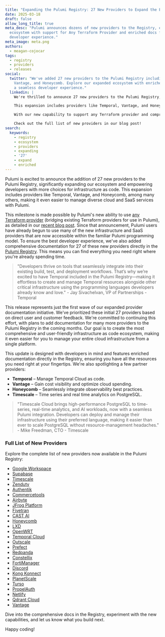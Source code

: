 ```yaml
---
title: "Expanding the Pulumi Registry: 27 New Providers to Expand the Ecosystem"
date: 2025-03-18
draft: false
allow_long_title: true
meta_desc: "Pulumi announces dozens of new providers to the Registry, expanding our
  ecosystem with support for Any Terraform Provider and enriched docs for a seamless
  developer experience."
meta_image: meta.png
authors:
  - meagan-cojocar
tags:
  - registry
  - providers
  - releases
social:
  twitter: "We've added 27 new providers to the Pulumi Registry including Temporal,
    Vantage, and Honeycomb. Explore our expanded ecosystem with enriched docs for
    a seamless developer experience."
  linkedin: |
    We're thrilled to announce 27 new providers to the Pulumi Registry, significantly expanding our ecosystem!

    This expansion includes providers like Temporal, Vantage, and Honeycomb.io, making it even easier to manage diverse cloud and SaaS services with Pulumi.

    With our new capability to support any Terraform provider and comprehensive documentation directly in the Registry, you can find everything you need right where you're already spending time.

    Check out the full list of new providers in our blog post!
search:
  keywords:
    - registry
    - ecosystem
    - providers
    - expanding
    - '27'
    - expand
    - enriched
---
```


Pulumi is excited to announce the addition of 27 new providers to the Pulumi Registry, significantly expanding our ecosystem and empowering developers with more choices for infrastructure as code. This expansion includes providers like Temporal, Vantage, and Honeycomb, among many others, making it even easier to manage diverse cloud and SaaS services with Pulumi.

<!--more-->

This milestone is made possible by Pulumi's new ability to use [any Terraform provider](https://www.pulumi.com/registry/packages/terraform-provider/) (bridging existing Terraform providers for use in Pulumi), as detailed in our [recent blog post](/blog/any-terraform-provider/). Since that announcement, Pulumi users have already begun to use many of the new infrastructure and SaaS providers that are now accessible within the familiar Pulumi programming model. To ensure the best developer experience, we've also added comprehensive documentation for 27 of these new providers directly in the [Pulumi Registry](https://www.pulumi.com/registry/). This means you can find everything you need right where you're already spending time.
> "Developers thrive on tools that seamlessly integrate into their existing build, test, and deployment workflows. That’s why we’re excited to have Temporal included in the Pulumi Registry—making it effortless to create and manage Temporal resources alongside other critical infrastructure using the programming languages developers already know and love."  - Jay Sivachelvan,  VP of Partnerships - Temporal

This release represents just the first wave of our expanded provider documentation initiative. We've prioritized these initial 27 providers based on direct user and customer feedback. We're committed to continuing this effort, with plans to add documentation for many more providers to the Pulumi Registry in the coming months. Our goal is to create the most comprehensive and user-friendly infrastructure as code ecosystem, making it even easier for you to manage your entire cloud infrastructure from a single platform.

This update is designed with developers in mind and features enriched documentation directly in the Registry, ensuring you have all the resources you need right at your fingertips. We're also spotlighting a few partner providers:
  
- **Temporal** – Manage Temporal Cloud as code.
- **Vantage** – Gain cost visibility and optimize cloud spending.
- **Honeycomb** – Seamlessly integrate observability best practices.
- **Timescale** – Time series and real time analytics on PostgreSQL.

> "Timescale Cloud brings high-performance PostgreSQL to time-series, real-time analytics, and AI workloads, now with a seamless Pulumi integration. Developers can deploy and manage their infrastructure using their preferred language, making it easier than ever to scale PostgreSQL without resource-management headaches." - Mike Freedman, CTO - Timescale

### Full List of New Providers

Explore the complete list of new providers now available in the Pulumi Registry:

- [Google Workspace](https://www.pulumi.com/registry/packages/googleworkspace/)
- [Supabase](https://www.pulumi.com/registry/packages/supabase/)
- [Timescale](https://www.pulumi.com/registry/packages/timescale/)
- [Zenduty](https://www.pulumi.com/registry/packages/zenduty/)
- [Authentik](https://www.pulumi.com/registry/packages/authentik/)
- [Commercetools](https://www.pulumi.com/registry/packages/commercetools/)
- [Airbyte](https://www.pulumi.com/registry/packages/airbyte/)
- [JFrog Platform](https://www.pulumi.com/registry/packages/platform/)
- [Fivetran](https://www.pulumi.com/registry/packages/fivetran/)
- [CAST AI](https://www.pulumi.com/registry/packages/castai/)
- [Honeycomb](https://www.pulumi.com/registry/packages/honeycombio/)
- [LXD](https://www.pulumi.com/registry/packages/lxd/)
- [OpenWRT](https://www.pulumi.com/registry/packages/openwrt/)
- [Temporal Cloud](https://www.pulumi.com/registry/packages/temporalcloud/)
- [Outscale](https://www.pulumi.com/registry/packages/outscale/)
- [Prefect](https://www.pulumi.com/registry/packages/prefect/)
- [Redpanda](https://www.pulumi.com/registry/packages/redpanda/)
- [Constellix](https://www.pulumi.com/registry/packages/constellix/)
- [FortiManager](https://www.pulumi.com/registry/packages/fortimanager/)
- [Discord](https://www.pulumi.com/registry/packages/discord/)
- [Kong Konnect](https://www.pulumi.com/registry/packages/konnect/)
- [PlanetScale](https://www.pulumi.com/registry/packages/planetscale/)
- [Turso](https://www.pulumi.com/registry/packages/turso/)
- [PropelAuth](https://www.pulumi.com/registry/packages/propelauth/)
- [Netlify](https://www.pulumi.com/registry/packages/netlify/)
- [Qdrant Cloud](https://www.pulumi.com/registry/packages/qdrant-cloud/)
- [Vantage](https://www.pulumi.com/registry/packages/vantage/)

Dive into the comprehensive docs in the Registry, experiment with the new capabilities, and let us know what you build next.

Happy coding!
